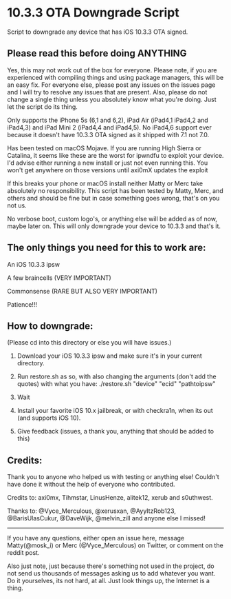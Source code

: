 # 10.3.3 OTA Downgrade Script
Script to downgrade any device that has iOS 10.3.3 OTA signed.
 
Please read this before doing ANYTHING
-------------------------------------------

Yes, this may not work out of the box for everyone. Please note, if you are experienced with compiling things and using package managers, this will be an easy fix. For everyone else, please post any issues on the issues page and I will try to resolve any issues that are present. Also, please do not change a single thing unless you absolutely know what you're doing. Just let the script do its thing.

Only supports the iPhone 5s (6,1 and 6,2), iPad Air (iPad4,1 iPad4,2 and iPad4,3) and iPad Mini 2 (iPad4,4 and iPad4,5). No iPad4,6 support ever because it doesn't have 10.3.3 OTA signed as it shipped with 7.1 not 7.0.

Has been tested on macOS Mojave. If you are running High Sierra or Catalina, it seems like these are the worst for ipwndfu to exploit your device. I'd advise either running a new install or
just not even running this. You won't get anywhere on those versions until axi0mX updates the exploit

If this breaks your phone or macOS install neither Matty or Merc take absolutely no responsibility.
This script has been tested by Matty, Merc, and others and should be fine but in case something goes wrong, that's on you not us. 

No verbose boot, custom logo's, or anything else will be added as of now, maybe later on. This will only downgrade your device to 10.3.3 and that's it.

The only things you need for this to work are: 
-------------------------------------------
An iOS 10.3.3 ipsw

A few braincells (VERY IMPORTANT) 

Commonsense (RARE BUT ALSO VERY IMPORTANT)

Patience!!!

How to downgrade:
-------------------------------------------
(Please cd into this directory or else you will have issues.)

1. Download your iOS 10.3.3 ipsw and make sure it's in your current directory.

2. Run restore.sh as so, with also changing the arguments (don't add the quotes) with what you have: ./restore.sh "device" "ecid" "pathtoipsw"

3. Wait

4. Install your favorite iOS 10.x jailbreak, or with checkra1n, when its out (and supports iOS 10).

5. Give feedback (issues, a thank you, anything that should be added to this)

Credits: 
-------------------------------------------

Thank you to anyone who helped us with testing or anything else! Couldn't have done it without the help of everyone who contributed. 

Credits to: axi0mx, Tihmstar, LinusHenze, alitek12, xerub and s0uthwest.

Thanks to: @Vyce\_Merculous, @xerusxan, @AyyItzRob123, @BarisUlasCukur, @DaveWijk, @melvin\_zill and anyone else I missed!

<hr>

If you have any questions, either open an issue here, message Matty(@mosk\_i) or Merc (@Vyce\_Merculous) on Twitter, or comment on the reddit post.

Also just note, just because there's something not used in the project, do not send us thousands of messages asking us to add whatever you want.
Do it yourselves, its not hard, at all. Just look things up, the Internet is a thing.

